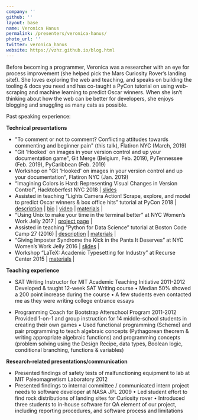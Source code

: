 ```yaml
---
company: ''
github: ''
layout: base
name: Veronica Hanus
permalink: /presenters/veronica-hanus/
photo_url: ''
twitter: veronica_hanus
website: https://vzhz.github.io/blog.html
---
```


Before becoming a programmer, Veronica was a researcher with an eye for process improvement (she helped pick the Mars Curiosity Rover’s landing site!). She loves exploring the web and teaching, and speaks on building the tooling & docs you need and has co-taught a PyCon tutorial on using web-scraping and machine learning to predict Oscar winners. When she isn’t thinking about how the web can be better for developers, she enjoys blogging and snuggling as many cats as possible.

Past speaking experience:

**Technical presentations**

* "To comment or not to comment? Conflicting attitudes towards commenting and beginner pain"    (this talk), Flatiron NYC (March, 2019)
* "Git 'Hooked' on images in your version control and up your documentation game", Git Merge (Belgium, Feb. 2019), PyTennessee (Feb. 2019), PyCaribbean (Feb. 2019)
* Workshop on "Git 'Hooked' on images in your version control and up your documentation", Flatiron NYC (Jan. 2019)
* “Imagining Colors is Hard: Representing Visual Changes in Version Control”, Hacktoberfest NYC 2018 | [slides](https://bit.ly/2C7uNFI)   
* Assisted in teaching “Lights Camera Action! Scrape, explore, and model to predict Oscar winners & box office hits” tutorial at PyCon 2018 | [description](https://us.pycon.org/2018/schedule/presentation/48/) | [bio](https://us.pycon.org/2018/speaker/profile/337/) | [video](https://www.youtube.com/watch?v=XMtygcrqHqo) | [materials](https://github.com/dhanus/oscars-tutorial/blob/master/Part1-Scraping-Box-Office-Hits.ipynb) |
* “Using Unix to make your time in the terminal better” at NYC Women’s Work Jelly 2017 | [project page](https://github.com/vzhz/friendly_terminal) |
* Assisted in teaching “Python for Data Science” tutorial at Boston Code Camp 27 (2016) | [description](https://www.bostoncodecamp.com/CC26/sessions/details/16421) | [materials](https://github.com/swzCuroverse/BostonCodeCamp26) |
* “Giving Imposter Syndrome the Kick in the Pants It Deserves” at NYC Women’s Work Jelly 2016 | [slides](https://docs.google.com/presentation/d/18IB_3lKaUcEqShqjqRn62Jc5XGqhevQnfncPPD7cA18/edit) |
* Workshop “LaTeX: Academic Typesetting for Industry” at Recurse Center 2015 | [materials](https://github.com/vzhz/LaTeXresources) |

**Teaching experience**

* SAT Writing Instructor for MIT Academic Teaching Initiative 2011-2012
Developed & taught 12-week SAT Writing course • Median 50% showed a 200 point increase during the course • A few students even contacted me as they were writing college entrance essays

* Programming Coach for Bootstrap Afterschool Program 2011-2012
Provided 1-on-1 and group instruction for 14 middle-school students in creating their own games • Used functional programming (Scheme) and pair programming to teach algebraic concepts (Pythagorean theorem & writing appropriate algebraic functions) and programming concepts (problem solving using the Design Recipe, data types, Boolean logic, conditional branching, functions & variables)

**Research-related presentations/communication**

* Presented findings of safety tests of malfunctioning equipment to lab at MIT Paleomagnetism Laboratory 2012 
* Presented findings to internal committee / communicated intern project needs to software developer at NASA JPL 2009
• Led student effort to find rock distributions of landing sites for Curiosity rover • Introduced three students to in-house software for QA element of our project, including reporting procedures, and software process and limitations